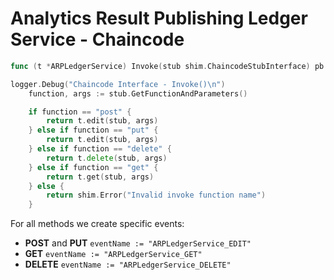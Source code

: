 # Analytics Result Publishing Ledger Service - Chaincode

```go
func (t *ARPLedgerService) Invoke(stub shim.ChaincodeStubInterface) pb.Response {

logger.Debug("Chaincode Interface - Invoke()\n")
	function, args := stub.GetFunctionAndParameters()

	if function == "post" {
		return t.edit(stub, args)
	} else if function == "put" {
		return t.edit(stub, args)
	} else if function == "delete" {
		return t.delete(stub, args)
	} else if function == "get" {
		return t.get(stub, args)
	} else {
		return shim.Error("Invalid invoke function name")
	}
```
For all methods we create specific events:

-  **POST** and **PUT** `eventName := "ARPLedgerService_EDIT"`
-  **GET** `eventName := "ARPLedgerService_GET"`
-  **DELETE** `eventName := "ARPLedgerService_DELETE"`
